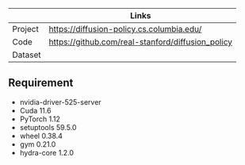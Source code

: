 |         | Links                                             |
| ------- | ------------------------------------------------- |
| Project | https://diffusion-policy.cs.columbia.edu/         |
| Code    | https://github.com/real-stanford/diffusion_policy |
| Dataset |                                                   |

## Requirement

- nvidia-driver-525-server
- Cuda 11.6
- PyTorch 1.12
- setuptools 59.5.0
- wheel 0.38.4
- gym 0.21.0
- hydra-core 1.2.0
